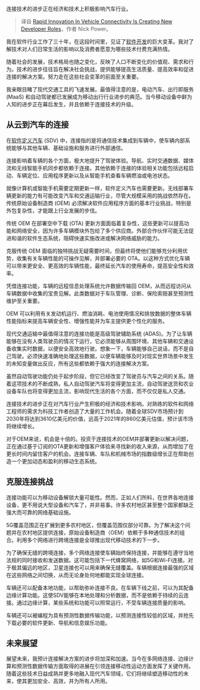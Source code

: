 
<!--
title: 车辆互联领域的快速创新正在催生新的开发者角色
cover: https://cdn.thenewstack.io/media/2024/08/a12475ed-traffic-6856075_1280.jpg
-->

连接技术的进步正在经济和技术上积极影响汽车行业。

> 译自 [Rapid Innovation In Vehicle Connectivity Is Creating New Developer Roles](https://thenewstack.io/rapid-innovation-in-vehicle-connectivity-is-creating-new-developer-roles/)，作者 Nick Power。

我在软件行业工作了三十年，在这段时间里，见证了[软件开发](https://thenewstack.io/software-development/)的巨大变革。我对了解技术对人们日常生活的影响以及消费者愿意为哪些技术付费充满热情。

随着社会的发展，技术格局也随之变化，反映了人口不断变化的价值观、需求和行为。技术的进步往往旨在解决社会挑战，提供能够提高生活质量、提高效率和促进连接的解决方案。努力走在这些社会变革的前面至关重要。

我亲眼目睹了现代交通工具的飞速发展。最值得注意的是，电动汽车、出行即服务 (MaaS) 和自动驾驶都已发展成为移动出行行业进步的典范。当今移动设备中鲜为人知的进步正在幕后发生，并且依赖于连接技术的升级。

## 从云到汽车的连接

在[软件定义汽车](https://thenewstack.io/eclipse-foundation-gears-up-the-software-defined-vehicle/) (SDV) 中，连接指的是将通信技术集成到车辆中，使车辆内部系统能够与其他车辆、基础设施和服务进行外部通信。

连接影响着车辆的各个方面，极大地提升了驾驶体验。导航、实时交通数据、媒体流和无线智能手机同步都依赖于连接。其他依赖于连接的体验相关功能包括远程启动、车辆定位、应用程序更新以及从智能手机查看车辆燃油或电池状态。

就像计算机或智能手机需要定期更新一样，软件定义汽车也需要更新。无线部署车辆更新的能力有可能改变汽车和交通运输行业，尽管大规模采用的挑战依然存在。传统原始设备制造商 (OEM) 必须解决软件应用程序方面的基本行业挑战，特别是外包复杂性，才能跟上行业发展的步伐。

传统 OEM 在部署空中下载 (OTA) 更新方面面临着复杂性，这些更新可以提高功能和网络安全，因为许多车辆模块外包给了多个供应商。外部合作伙伴可能无法促进和谐的软件生态系统，阻碍快速实施改进或解决网络威胁的能力。

克服传统 OEM 面临的独特挑战无疑需要时间，但最终将使他们能够充分利用优势，收集有关车辆性能的可操作见解，并部署必要的 OTA。以这种方式优化车辆可以带来更安全、更高效的车辆性能，最终延长汽车的使用寿命，提高安全性和效率。

凭借连接功能，车辆的远程信息处理系统允许数据传输回 OEM，从而远程访问从车辆数据中收集的宝贵见解。此类数据对于车队管理、诊断、保险索赔甚至预测性维护至关重要。

OEM 可以利用有关发动机运行、燃油消耗、电池使用情况和排放数据的整体车辆性能指标来提高车辆安全性、增强性能并为车主提供更个性化的服务。

现代交通运输中最值得注意的连接功能是高级驾驶辅助系统 (ADAS)。为了让车辆能够在没有人类驾驶员的情况下运行，它必须能够从周围环境、其他车辆和交通设备收集实时数据，以便安全高效地行驶。想象一下，车辆能够自己说话，而不是自己驾驶。必须快速准确地处理这些数据，以便车辆能够及时对现实世界场景中发生的未知变量做出反应，所有这些都依赖于强大的连接解决方案。

虽然自动驾驶功能仍处于起步阶段，但它已经改变了驾驶员与汽车之间的关系。随着这项技术的不断成熟，私人自动驾驶汽车将变得更加主流，自动驾驶送货和农业设备车队也将变得更加主流，影响现代生活的各个方面，而不仅仅是私人交通。

连接技术的进步正在对汽车行业产生积极的经济和技术影响。对熟练的软件和网络工程师的需求为科技工作者创造了大量的工作机会。随着全球SDV市场预计到2030年将达到3610亿美元的价值，远高于2021年的860亿美元估值，预计该市场将继续增长。

对于OEM来说，机会是十倍的。投资于连接技术的OEM并部署更新以解决问题，正在通过基于订阅的OTA更新和增强客户体验来寻找新的收入来源，从而增加了在更长时间内留住客户的机会。连接车辆、车队和机械市场的指数级增长正在帮助创造一个更加动态和盈利的移动生态系统。

## 克服连接挑战

连接功能可以为移动设备解锁大量可能性。然而，正如人们所料，在世界各地连接设备，更不用说大型设备和汽车了，并非易事。许多农村地区甚至整个国家都缺乏强大而可靠的网络基础设施。

5G覆盖范围正在扩展到更多农村地区，但覆盖范围仅部分可靠。为了解决这个问题并在农村地区提供连接，原始设备制造商（OEM）依赖于多种通信技术的组合。利用多个网络进行跨境连接是全球推出现代移动技术的下一步。

为了确保无缝的跨境连接，多个网络连接使车辆始终保持连接，并能够在遵守当地法规的同时接收和发送数据。这可能包括下一代蜂窝网络，如5G和Wi-Fi连接。对于极其偏远的地区，卫星连接也可以用来确保无缝覆盖。车辆根据连接最强的区域在这些网络之间切换，从而无论身处何地都能实现全球连接。

车辆还可以配备本地功能，以帮助弥补连接不良。在车辆下线之前，可以为其配备边缘计算功能。这使SDV能够在本地处理和分析数据，而不是依赖于持续的云连接。通过边缘计算，某些系统和功能可以照常运行，不受车辆连接质量的影响。

车辆还可以被编程为具有预测性数据传输功能，以预测连接性较低的区域，并抢先下载必要的软件更新、导航和信息娱乐功能。

## 未来展望

展望未来，我预计连接解决方案的进步将加深和加速。当今在多网络连接、边缘计算和预测性数据传输方面取得的进展在引领连接移动性运动方面发挥了关键作用。随着这些技术日益成熟并更多地融入现代汽车领域，它们将继续塑造移动性的未来，使其更加安全、高效，并为所有人所用。